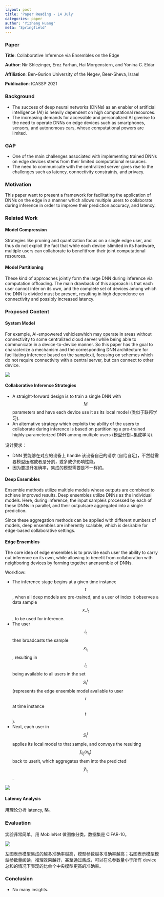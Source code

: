 ```yaml
---
layout: post
title: 'Paper Reading - 14 July'
categories: paper
author: 'Yizheng Huang'
meta: 'Springfield'
---
```


### Paper

**Title**: Collaborative Inference via Ensembles on the Edge

**Author**: Nir Shlezinger, Erez Farhan, Hai Morgenstern, and Yonina C. Eldar

**Affiliation**: Ben-Gurion University of the Negev, Beer-Sheva, Israel

**Publication**: ICASSP 2021

### Background

- The success of deep neural networks (DNNs) as an enabler of artificial intelligence (AI) is heavily dependent on high computational resources.
- The increasing demands for accessible and personalized AI giverise to the need to operate DNNs on edge devices such as smartphones, sensors, and autonomous cars, whose computational powers are limited.

### GAP

- One of the main challenges associated with implementing trained DNNs on edge devices stems from their limited computational resources.
- The need to communicate with the centralized server gives rise to the challenges such as latency, connectivity constraints, and privacy.

### Motivation

This paper want to present a framework for facilitating the application of DNNs on the edge in a manner which allows multiple users to collaborate during inference in order to improve their prediction accuracy, and latency.

### Related Work

#### Model Compression

Strategies like pruning and quantization focus on a single edge user, and thus do not exploit the fact that while each device islimited in its hardware, multiple users can collaborate to benefitfrom their joint computational resources.

#### Model Partitioning

These kind of approaches jointly form the large DNN during inference via computation offloading. The main drawback of this approach is that each user cannot infer on its own, and the complete set of devices among which the DNN is divided must be present, resulting in high dependence on connectivity and possibly increased latency.

### Proposed Content

#### System Model

For example, AI-empowered vehicleswhich may operate in areas without connectivity to some centralized cloud server while being able to communicate in a device-to-device manner. So this paper has the goal to characterize a mechanism and the corresponding DNN architecture for facilitating inference based on the samplexit, focusing on schemes which do not require connectivity with a central server, but can connect to other device.

![](https://i.loli.net/2021/07/14/L3QMiI79GjSyDdC.png)

#### Collaborative Inference Strategies

- A straight-forward design is to train a single DNN with $$ M $$ parameters and have each device use it as its local model (类似于联邦学习).
- An alternative strategy which exploits the ability of the users to collaborate during inference is based on partitioning a pre-trained highly-parameterized DNN among multiple users (模型分割+集成学习).

设计要求：

- DNN 要能够在对应的设备上 handle 该设备自己的请求 (自给自足)，不然就需要模型压缩或者是分割，或多或少影响性能。
- 因为要提升准确率，集成的模型需要是不一样的。

#### Deep Ensembles

Ensemble methods utilize multiple models whose outputs are combined to achieve improved results. Deep ensembles utilize DNNs as the individual models. Here, during inference, the input sampleis processed by each of these DNNs in parallel, and their outputsare aggregated into a single prediction.

Since these aggregation methods can be applied with different numbers of models, deep ensembles are inherently scalable, which is desirable for edge-based collaborative settings.

#### Edge Ensembles

The core idea of edge ensembles is to provide each user the ability to carry out inference on its own, while allowing to benefit from collaboration with neighboring devices by forming together anensemble of DNNs.

Workflow:

- The inference stage begins at a given time instance $$ t $$, when all deep models are pre-trained, and a user of index it observes a data sample $$ x\_{i_t} $$, to be used for inference.
- The user $$ i_t $$ then broadcasts the sample $$ x_{i_t} $$, resulting in $$ i_t $$ being available to all users in the set $$ S^{t}_{i} $$ (represents the edge ensemble model available to user $$ i $$ at time instance $$ t $$).
- Next, each user in $$ S^{t}_{i} $$ applies its local model to that sample, and conveys the resulting $$ f_{\theta_{j}}(x_{i_t}) $$back to userit, which aggregates them into the predicted $$ \hat{y}_{i_t} $$.

![](https://i.loli.net/2021/07/14/8DWQB1V5YjZG9N4.png)

#### Latency Analysis 

用理论分析 latency, 略。


### Evaluation

实验非常简单，用 MobileNet 做图像分类，数据集是 CIFAR-10。

![](https://i.loli.net/2021/07/14/wKTkaPXHdE8eRjZ.png)

左图表示模型集成的越多准确率越高，模型参数越多准确率越高；右图表示模型模型参数量阅读，推理效果越好，甚至通过集成，可以在总参数量小于所有 device 总和的情况下表现的比单个中央模型更高的准确率。


### Conclusion

- No many insights.
